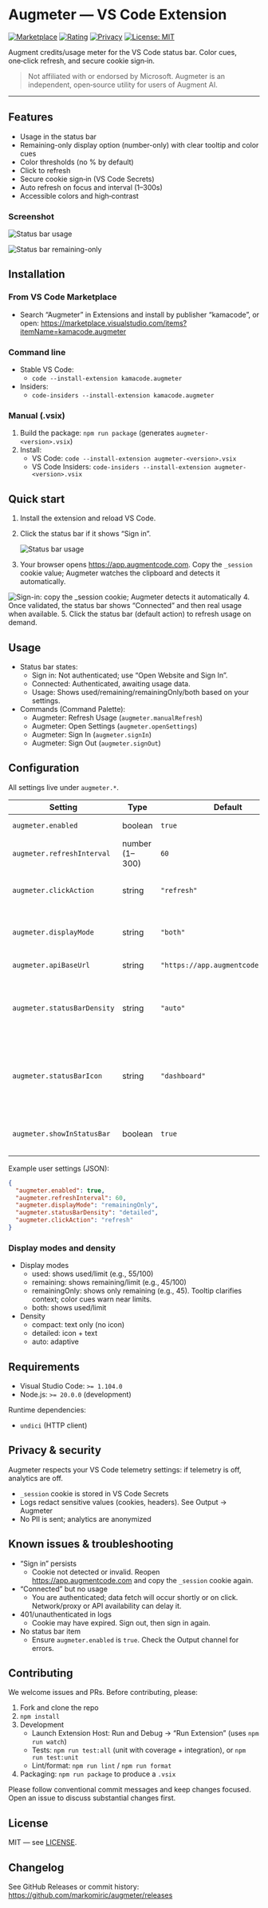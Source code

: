 # Augmeter — VS Code Extension

[![Marketplace](https://img.shields.io/visual-studio-marketplace/v/kamacode.augmeter?color=007ACC&label=VS%20Marketplace)](https://marketplace.visualstudio.com/items?itemName=kamacode.augmeter)
[![Rating](https://img.shields.io/visual-studio-marketplace/stars/kamacode.augmeter?color=ffc400)](https://marketplace.visualstudio.com/items?itemName=kamacode.augmeter)
[![Privacy](https://img.shields.io/badge/privacy-anonymized%20analytics-blue)](#privacy--security)
[![License: MIT](https://img.shields.io/badge/license-MIT-blue.svg)](LICENSE)

Augment credits/usage meter for the VS Code status bar. Color cues, one‑click refresh, and secure cookie sign‑in.

> Not affiliated with or endorsed by Microsoft. Augmeter is an independent, open‑source utility for users of Augment AI.

---

## Features

- Usage in the status bar
- Remaining-only display option (number-only) with clear tooltip and color cues
- Color thresholds (no % by default)
- Click to refresh
- Secure cookie sign‑in (VS Code Secrets)
- Auto refresh on focus and interval (1–300s)
- Accessible colors and high‑contrast

### Screenshot

![Status bar usage](images/status-bar.png)

![Status bar remaining-only](images/remaining.png)

## Installation

### From VS Code Marketplace

- Search “Augmeter” in Extensions and install by publisher “kamacode”, or open: https://marketplace.visualstudio.com/items?itemName=kamacode.augmeter

### Command line

- Stable VS Code:
  - `code --install-extension kamacode.augmeter`
- Insiders:
  - `code-insiders --install-extension kamacode.augmeter`

### Manual (.vsix)

1. Build the package: `npm run package` (generates `augmeter-<version>.vsix`)
2. Install:
   - VS Code: `code --install-extension augmeter-<version>.vsix`
   - VS Code Insiders: `code-insiders --install-extension augmeter-<version>.vsix`

## Quick start

1. Install the extension and reload VS Code.
2. Click the status bar if it shows “Sign in”.

   ![Status bar usage](images/sign-in.png)

3. Your browser opens https://app.augmentcode.com. Copy the `_session` cookie value; Augmeter watches the clipboard and detects it automatically.

![Sign-in: copy the _session cookie; Augmeter detects it automatically](images/session-cookie.png) 4. Once validated, the status bar shows “Connected” and then real usage when available. 5. Click the status bar (default action) to refresh usage on demand.

## Usage

- Status bar states:
  - Sign in: Not authenticated; use “Open Website and Sign In”.
  - Connected: Authenticated, awaiting usage data.
  - Usage: Shows used/remaining/remainingOnly/both based on your settings.
- Commands (Command Palette):
  - Augmeter: Refresh Usage (`augmeter.manualRefresh`)
  - Augmeter: Open Settings (`augmeter.openSettings`)
  - Augmeter: Sign In (`augmeter.signIn`)
  - Augmeter: Sign Out (`augmeter.signOut`)

## Configuration

All settings live under `augmeter.*`.

| Setting                     | Type           | Default                             | Description                                                                    |
| --------------------------- | -------------- | ----------------------------------- | ------------------------------------------------------------------------------ |
| `augmeter.enabled`          | boolean        | `true`                              | Enable/disable the extension                                                   |
| `augmeter.refreshInterval`  | number (1–300) | `60`                                | Poll interval (seconds)                                                        |
| `augmeter.clickAction`      | string         | `"refresh"`                         | On click:`refresh`, `openWebsite`, `openSettings`                              |
| `augmeter.displayMode`      | string         | `"both"`                            | Show `used`, `remaining`, `remainingOnly`, or `both`                           |
| `augmeter.apiBaseUrl`       | string         | `"https://app.augmentcode.com/api"` | Augment API base URL                                                           |
| `augmeter.statusBarDensity` | string         | `"auto"`                            | Density of status bar: `auto`, `compact` (text only), `detailed` (icon + text) |
| `augmeter.statusBarIcon`    | string         | `"dashboard"`                       | Icon used when density is `detailed` (e.g., `dashboard`, `graph`, `pie-chart`) |
| `augmeter.showInStatusBar`  | boolean        | `true`                              | Show Augmeter information in the status bar                                    |

Example user settings (JSON):

```json
{
  "augmeter.enabled": true,
  "augmeter.refreshInterval": 60,
  "augmeter.displayMode": "remainingOnly",
  "augmeter.statusBarDensity": "detailed",
  "augmeter.clickAction": "refresh"
}
```

### Display modes and density

- Display modes
  - used: shows used/limit (e.g., 55/100)
  - remaining: shows remaining/limit (e.g., 45/100)
  - remainingOnly: shows only remaining (e.g., 45). Tooltip clarifies context; color cues warn near limits.
  - both: shows used/limit
- Density
  - compact: text only (no icon)
  - detailed: icon + text
  - auto: adaptive

## Requirements

- Visual Studio Code: `>= 1.104.0`
- Node.js: `>= 20.0.0` (development)

Runtime dependencies:

- `undici` (HTTP client)

## Privacy & security

Augmeter respects your VS Code telemetry settings: if telemetry is off, analytics are off.

- `_session` cookie is stored in VS Code Secrets
- Logs redact sensitive values (cookies, headers). See Output → Augmeter
- No PII is sent; analytics are anonymized

## Known issues & troubleshooting

- “Sign in” persists
  - Cookie not detected or invalid. Reopen https://app.augmentcode.com and copy the `_session` cookie again.
- “Connected” but no usage
  - You are authenticated; data fetch will occur shortly or on click. Network/proxy or API availability can delay it.
- 401/unauthenticated in logs
  - Cookie may have expired. Sign out, then sign in again.
- No status bar item
  - Ensure `augmeter.enabled` is `true`. Check the Output channel for errors.

## Contributing

We welcome issues and PRs. Before contributing, please:

1. Fork and clone the repo
2. `npm install`
3. Development
   - Launch Extension Host: Run and Debug → “Run Extension” (uses `npm run watch`)
   - Tests: `npm run test:all` (unit with coverage + integration), or `npm run test:unit`
   - Lint/format: `npm run lint` / `npm run format`
4. Packaging: `npm run package` to produce a `.vsix`

Please follow conventional commit messages and keep changes focused. Open an issue to discuss substantial changes first.

## License

MIT — see [LICENSE](LICENSE).

## Changelog

See GitHub Releases or commit history: https://github.com/markomiric/augmeter/releases
